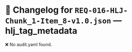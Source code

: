 # 📝 Changelog for `REQ-016-HLJ-Chunk_1-Item_8-v1.0.json` — **hlj_tag_metadata**

❌ No audit.yaml found.

